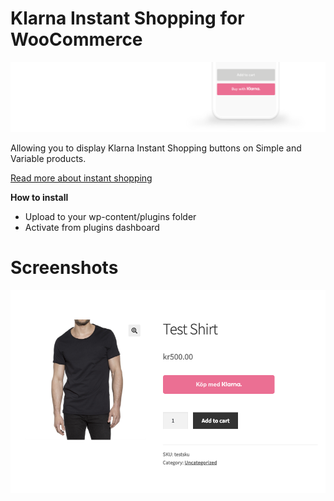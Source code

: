 # Klarna Instant Shopping for WooCommerce

![banner](assets/banner.png)

Allowing you to display Klarna Instant Shopping buttons on Simple and Variable products. 

[Read more about instant shopping](https://www.klarna.com/uk/business/products/instant-shopping/)

**How to install**
* Upload to your wp-content/plugins folder
* Activate from plugins dashboard

# Screenshots

![banner](assets/demoscreen.png)